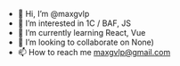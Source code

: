 - 👋 Hi, I’m @maxgvlp
- 👀 I’m interested in 1C / BAF, JS
- 🌱 I’m currently learning React, Vue
- 💞️ I’m looking to collaborate on None)
- 📫 How to reach me maxgvlp@gmail.com

<!---
maxgvlp/maxgvlp is a ✨ special ✨ repository because its `README.md` (this file) appears on your GitHub profile.
You can click the Preview link to take a look at your changes.
--->

